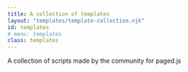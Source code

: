 ```yaml
---
title: A collection of templates
layout: "templates/template-collection.njk"
id: templates
# menu: templates
class: templates
---
```


A collection of scripts made by the community for paged.js


